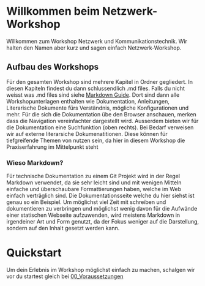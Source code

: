 # Willkommen beim Netzwerk-Workshop

Willkommen zum Workshop Netzwerk und Kommunikationstechnik. Wir halten den Namen aber kurz und sagen einfach Netzwerk-Workshop.

## Aufbau des Workshops

Für den gesamten Workshop sind mehrere Kapitel in Ordner gegliedert. In diesen Kapiteln findest du dann schlussendlich .md files. Falls du nicht weisst was .md files sind siehe [Markdown Guide](https://www.markdownguide.org/). Dort sind dann alle Workshopunterlagen enthalten wie Dokumentation, Anleitungen, Literarische Dokumente fürs Verständnis, mögliche Konfigurationen und mehr. Für die sich die Dokumentation übe den Browser anschauen, merken dass die Navigation vereinfachter dargestellt wird. Ausserdem bieten wir für die Dokumentation eine Suchfunktion (oben rechts). Bei Bedarf verweisen wir auf externe literarsiche Dokumenatitionen. Diese können für tiefgreifende Themen von nutzen sein, da hier in diesem Workshop die Praxiserfahrung im Mittelpunkt steht

### Wieso Markdown?

Für technische Dokumentation zu einem Git Projekt wird in der Regel Markdown verwendet, da sie sehr leicht sind und mit wenigen Mitteln einfache und überschaubare Formattierungen haben, welche im Web einfach verträglich sind. Die Dokumentationsseite welche du hier siehst ist genau so ein Beispiel. Um möglichst viel Zeit mit schreiben und dokumentieren zu verbringen und möglichst wenig davon für die Aufwände einer statischen Webseite aufzuwenden, wird meistens Markdown in irgendeiner Art und Form genutzt, da der Fokus weniger auf die Darstellung, sondern auf den Inhalt gesetzt werden kann.

# Quickstart

Um dein Erlebnis im Workshop möglichst einfach zu machen, schalgen wir vor du startest gleich bei [00_Voraussetzungen](./00_Voraussetzungen/index.md)
